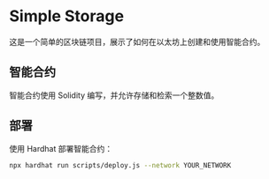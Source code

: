 # Simple Storage

这是一个简单的区块链项目，展示了如何在以太坊上创建和使用智能合约。

## 智能合约

智能合约使用 Solidity 编写，并允许存储和检索一个整数值。

## 部署

使用 Hardhat 部署智能合约：

```bash
npx hardhat run scripts/deploy.js --network YOUR_NETWORK
